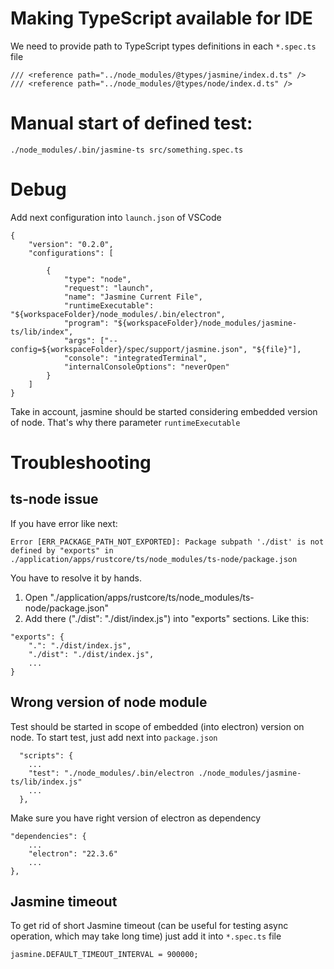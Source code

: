 # Making TypeScript available for IDE
We need to provide path to TypeScript types definitions in each `*.spec.ts` file
```
/// <reference path="../node_modules/@types/jasmine/index.d.ts" />
/// <reference path="../node_modules/@types/node/index.d.ts" />
```

# Manual start of defined test:
```
./node_modules/.bin/jasmine-ts src/something.spec.ts
```

# Debug
Add next configuration into `launch.json` of VSCode

```
{
    "version": "0.2.0",
    "configurations": [
        
        {
            "type": "node",
            "request": "launch",
            "name": "Jasmine Current File",
            "runtimeExecutable": "${workspaceFolder}/node_modules/.bin/electron",
            "program": "${workspaceFolder}/node_modules/jasmine-ts/lib/index",
            "args": ["--config=${workspaceFolder}/spec/support/jasmine.json", "${file}"],
            "console": "integratedTerminal",
            "internalConsoleOptions": "neverOpen"
        }
    ]
}
```

Take in account, jasmine should be started considering embedded version of node. That's why there parameter `runtimeExecutable`

# Troubleshooting
## ts-node issue

If you have error like next:

```
Error [ERR_PACKAGE_PATH_NOT_EXPORTED]: Package subpath './dist' is not defined by "exports" in ./application/apps/rustcore/ts/node_modules/ts-node/package.json
```

You have to resolve it by hands. 

1. Open "./application/apps/rustcore/ts/node_modules/ts-node/package.json"
2. Add there ("./dist": "./dist/index.js") into "exports" sections. Like this:

```
"exports": {
    ".": "./dist/index.js",
    "./dist": "./dist/index.js",
    ...
}
```

## Wrong version of node module
Test should be started in scope of embedded (into electron) version on node. To start test, just add next into `package.json`

```
  "scripts": {
    ...
    "test": "./node_modules/.bin/electron ./node_modules/jasmine-ts/lib/index.js"
    ...
  },
```

Make sure you have right version of electron as dependency

```
"dependencies": {
    ...
    "electron": "22.3.6"
    ...
},
```

## Jasmine timeout
To get rid of short Jasmine timeout (can be useful for testing async operation, which may take long time) just add it into `*.spec.ts` file

```
jasmine.DEFAULT_TIMEOUT_INTERVAL = 900000;
```
